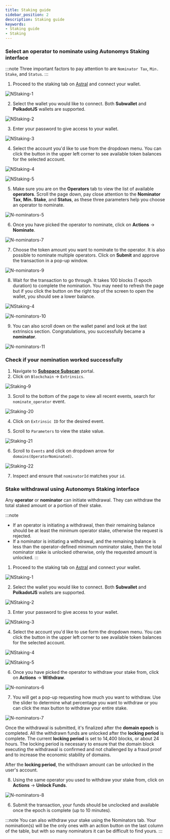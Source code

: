 ```yaml
---
title: Staking guide
sidebar_position: 2
description: Staking guide
keywords:
- Staking guide
- Staking
---
```


### Select an operator to nominate using Autonomys Staking interface

:::note
Three important factors to pay attention to are `Nominator Tax`, `Min. Stake`, and `Status`.
:::

1. Proceed to the staking tab on [Astral](https://explorer.subspace.network/gemini-3h/staking) and connect your wallet.

![NStaking-1](/img/doc-imgs/operators-staking/NStaking-1.png)

2. Select the wallet you would like to connect. Both **Subwallet** and **PolkadotJS** wallets are supported.

![NStaking-2](/img/doc-imgs/operators-staking/NStaking-2.png)

3. Enter your password to give access to your wallet.

![NStaking-3](/img/doc-imgs/operators-staking/NStaking-3.png)

4. Select the account you'd like to use from the dropdown menu. You can click the button in the upper left corner to see available token balances for the selected account. 

![NStaking-4](/img/doc-imgs/operators-staking/NStaking-4.png)

![NStaking-5](/img/doc-imgs/operators-staking/NStaking-5.png)

5. Make sure you are on the **Operators** tab to view the list of available **operators**. Scroll the page down, pay close attention to the **Nominator Tax**, **Min. Stake**, and **Status**, as these three parameters help you choose an operator to nominate. 

![N-nominators-5](/img/doc-imgs/operators-staking/N-Nominators-1.png)

6. Once you have picked the operator to nominate, click on **Actions** -> **Nominate**.

![N-nominators-7](/img/doc-imgs/operators-staking/N-Nominators-2.png)

7. Choose the token amount you want to nominate to the operator. It is also possible to nominate multiple operators. Click on **Submit** and approve the transaction in a pop-up window. 

![N-nominators-9](/img/doc-imgs/operators-staking/N-Nominators-3.png)

8. Wait for the transaction to go through. It takes 100 blocks (1 epoch duration) to complete the nomination. You may need to refresh the page but if you click the button on the right top of the screen to open the wallet, you should see a lower balance.

![NStaking-4](/img/doc-imgs/operators-staking/NStaking-4.png)

![N-nominators-10](/img/doc-imgs/operators-staking/N-Nominators-4.png)

9. You can also scroll down on the wallet panel and look at the last extrinsics section. Congratulations, you successfully became a **nominator**.

![N-nominators-11](/img/doc-imgs/operators-staking/N-Nominators-5.png)


### Check if your **nomination** worked successfully

1. Navigate to **[Subspace Subscan](https://subspace.subscan.io/)** portal.
2. Click on `Blockchain` -> `Extrinsics`.

  ![Staking-9](/img/doc-imgs/operators-staking/Staking-9.png)

3. Scroll to the bottom of the page to view all recent events, search for `nominate_operator` event.

 ![Staking-20](/img/doc-imgs/operators-staking/Staking-20.png)

4. Click on `Extrinsic ID` for the desired event.

5. Scroll to `Parameters` to view the stake value.

 ![Staking-21](/img/doc-imgs/operators-staking/Staking-21.png)

6. Scroll to `Events` and click on dropdown arrow for `domains(OperatorNominated)`.

  ![Staking-22](/img/doc-imgs/operators-staking/Staking-22.png)

7. Inspect and ensure that `nominatorId` matches your `id`. 

### Stake withdrawal using Autonomys Staking interface

Any **operator** or **nominator** can initiate withdrawal. They can withdraw the total staked amount or a portion of their stake.

:::note
- If an operator is initiating a withdrawal, then their remaining balance should be at least the minimum operator stake, otherwise the request is rejected.
- If a nominator is initiating a withdrawal, and the remaining balance is less than the operator-defined minimum nominator stake, then the total nominator stake is unlocked otherwise, only the requested amount is unlocked.
:::

1. Proceed to the staking tab on [Astral](https://explorer.subspace.network/gemini-3h/staking) and connect your wallet.

![NStaking-1](/img/doc-imgs/operators-staking/NStaking-1.png)

2. Select the wallet you would like to connect. Both **Subwallet** and **PolkadotJS** wallets are supported.

![NStaking-2](/img/doc-imgs/operators-staking/NStaking-2.png)

3. Enter your password to give access to your wallet.

![NStaking-3](/img/doc-imgs/operators-staking/NStaking-3.png)

4. Select the account you'd like to use form the dropdown menu. You can click the button in the upper left corner to see available token balances for the selected account. 

![NStaking-4](/img/doc-imgs/operators-staking/NStaking-4.png)

![NStaking-5](/img/doc-imgs/operators-staking/NStaking-5.png)

6. Once you have picked the operator to withdraw your stake from, click on **Actions** -> **Withdraw**.

![N-nominators-6](/img/doc-imgs/operators-staking/N-Nominators-6.png)

7. You will get a pop-up requesting how much you want to withdraw. Use the slider to determine what percentage you want to withdraw or you can click the max button to withdraw your entire stake.

![N-nominators-7](/img/doc-imgs/operators-staking/N-Nominators-7.png)


Once the withdrawal is submitted, it's finalized after the **domain epoch** is completed. All the withdrawn funds are unlocked after the **locking period** is complete. The current **locking period** is set to 14,400 blocks, or about 24 hours. The locking period is necessary to ensure that the domain block executing the withdrawal is confirmed and not challenged by a fraud proof and to increase the economic stability of domains.

After the **locking period**, the withdrawn amount can be unlocked in the user's account.

8. Using the same operator you used to withdraw your stake from, click on **Actions** -> **Unlock Funds**.

![N-nominators-8](/img/doc-imgs/operators-staking/N-Nominators-8.png)

6. Submit the transaction, your funds should be unclocked and available once the epoch is complete (up to 10 minutes).

:::note
You can also withdraw your stake using the Nominators tab. Your nomination(s) will be the only ones with an action button on the last column of the table, but with so many nominators it can be difficult to find yours.
:::
